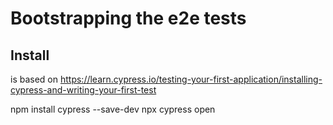# Bootstrapping the e2e tests

## Install

is based on https://learn.cypress.io/testing-your-first-application/installing-cypress-and-writing-your-first-test

npm install cypress --save-dev
npx cypress open

